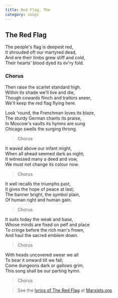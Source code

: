 ```yaml
---
title: Red Flag, The
category: songs
---
```


## The Red Flag

The people's flag is deepest red,  
It shrouded oft our martyred dead,  
And ere their limbs grew stiff and cold,  
Their hearts' blood dyed its ev'ry fold.

### Chorus

Then raise the scarlet standard high.  
Within its shade we'll live and die,  
Though cowards flinch and traitors sneer,  
We'll keep the red flag flying here.

Look 'round, the Frenchman loves its blaze,  
The sturdy German chants its praise,  
In Moscow's vaults its hymns are sung  
Chicago swells the surging throng.

> Chorus

It waved above our infant might,  
When all ahead seemed dark as night;  
It witnessed many a deed and vow,  
We must not change its colour now.

> Chorus

It well recalls the triumphs past,  
It gives the hope of peace at last;  
The banner bright, the symbol plain,  
Of human right and human gain.

> Chorus

It suits today the weak and base,  
Whose minds are fixed on pelf and place  
To cringe before the rich man's frown,  
And haul the sacred emblem down.

> Chorus

With heads uncovered swear we all  
To bear it onward till we fall;  
Come dungeons dark or gallows grim,  
This song shall be our parting hymn.

> Chorus
 
> See the [lyrics of The Red Flag](https://www.marxists.org/subject/art/music/lyrics/en/red-flag.htm
) at [Marxists.org](https://www.marxists.org).
